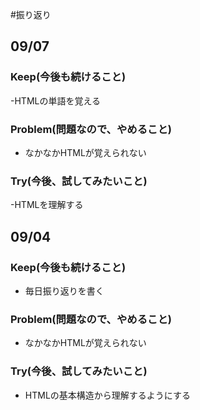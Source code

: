 #振り返り
## 09/07


### Keep(今後も続けること)

-HTMLの単語を覚える  

### Problem(問題なので、やめること)

- なかなかHTMLが覚えられない

### Try(今後、試してみたいこと)

-HTMLを理解する  

## 09/04

### Keep(今後も続けること)

- 毎日振り返りを書く

### Problem(問題なので、やめること)

- なかなかHTMLが覚えられない

### Try(今後、試してみたいこと)

- HTMLの基本構造から理解するようにする



